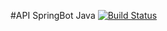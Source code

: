 #API SpringBot Java
[![Build Status](https://travis-ci.org/rodrigogregorioneri/SpringBotAPI.svg?branch=master)](https://travis-ci.org/rodrigogregorioneri/SpringBotAPI)